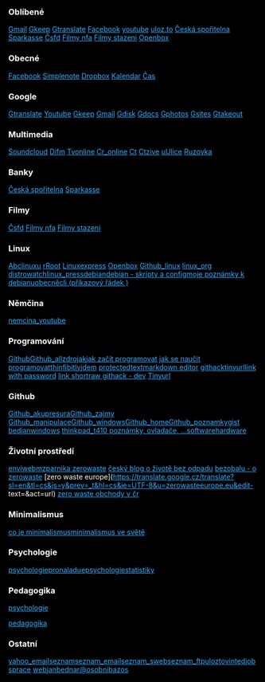 <html>
<head>
<title>Web osobní</title>
</head>
<body>
<meta charset="UTF-8">
<meta name="viewport" content="width=device-width, initial-scale=1">
<style>
html {color: white;background-color:black;text-align: left;} 
a:link { color: #33adff;}
a:visited {color: #ff9933;}
a:hover {  color: #ffff1a;}
a:active {  color: #33ff33;}
</style>

### Oblíbené

[Gmail](https://mail.google.com/mail/u/0/#inbox) [Gkeep](https://keep.google.com/#home) [Gtranslate](https://translate.google.cz/) [Facebook](https://www.facebook.com/) [youtube](https://www.youtube.com/) [uloz.to](https://uloz.to) [Česká spořitelna](https://bezpecnost.csas.cz/login/?client_id=georgeclient_cz) [Sparkasse](https://www.ostsaechsische-sparkasse-dresden.de/de/home/service/online-mobile-banking.html) [Čsfd](https://www.csfd.cz/) [Filmy nfa](https://nfa.cz/cz/obchod-a-distribuce/distribuce-v-cr/filmy-do-1964/) [Filmy stazeni](https://uloz.to/folder/dFY1yYQFavz0/name/Yperit-Paradise#!ZGAvMQR2ZGR0ZwIxZwV3LmL4Mwp5AGO6qzSIJTMUGJczDGVmZj==) [Openbox](https://github.com/bedjan/openbox)

### Obecné

[Facebook](https://www.facebook.com/) [Simplenote](https://app.simplenote.com/login/) [Dropbox](https://www.dropbox.com/home) [Kalendar](https://time.is/calendar)
[Čas](https://time.is/)

### Google

[Gtranslate](https://translate.google.cz/) [Youtube](https://www.youtube.com/) [Gkeep](https://keep.google.com/#home) [Gmail](https://mail.google.com/mail/u/0/#inbox)
[Gdisk](https://drive.google.com/drive/)
[Gdocs](https://docs.google.com/document/u/0/)
[Gphotos](https://photos.google.com/?hl=cs&pli=1)
[Gsites](https://sites.google.com/site/bedjansite/)
[Gtakeout](https://takeout.google.com/settings/takeout?pli=1)

### Multimedia

[Soundcloud](https://soundcloud.com/signin)
[Difm](https://www.di.fm/)
[Tvonline](https://www.spustit.cz/tv-ct1-online-zdarma/)
[Cr_online](https://www.mujrozhlas.cz/zive)
[Ct](https://www.ceskatelevize.cz/porady/a-z/)
[Ctzive](https://www.ceskatelevize.cz/ivysilani/serialy)
[uUlice](https://novaplus.nova.cz/porad/ulice/cele-dily)
[Ruzovka](https://novaplus.nova.cz/porad/ordinace-v-ruzove-zahrade-2)

### Banky

[Česká spořitelna](https://bezpecnost.csas.cz/login/?client_id=georgeclient_cz)
[Sparkasse](https://www.ostsaechsische-sparkasse-dresden.de/de/home/service/online-mobile-banking.html)

### Filmy

[Čsfd](https://www.csfd.cz/)
[Filmy nfa](https://nfa.cz/cz/obchod-a-distribuce/distribuce-v-cr/filmy-do-1964/)
[Filmy stazeni](https://uloz.to/folder/dFY1yYQFavz0/name/Yperit-Paradise#!ZGAvMQR2ZGR0ZwIxZwV3LmL4Mwp5AGO6qzSIJTMUGJczDGVmZj==)

### Linux

[Abclinuxu](https://www.abclinuxu.cz/)
[rRoot](https://www.root.cz/)
[Linuxexpress](https://www.linuxexpres.cz/)
[Openbox](http://www.fastlinux.eu/_archiv/index.php?page=linux026#Lock)
[Github_linux](https://github.com/bedjan/debian/blob/master/poznamky/linux_cli.md)
[linux\_org](https://translate.google.cz/translate?hl=cs&sl=en&tl=cs&u=http%3A%2F%2Flinux.org)
[distrowatch](https://translate.google.cz/translate?hl=cs?sl=auto&sl=auto&tl=cs&u=https%3A%2F%2Fdistrowatch.com%2F&sandbox=1)[linux\_press](https://translate.google.cz/translate?sl=en&tl=cs&js=y&prev=_t&hl=cs&ie=UTF-8&u=linux.press&edit-text=&act=url)[debian](https://www.debian.org/index.cs.html)[debian - skripty a config](https://github.com/bedjan/debian)[moje poznámky k debianu](https://github.com/bedjan/debian/blob/master/poznamky/debian.md)[obecně](https://github.com/bedjan/debian/blob/master/poznamky/linux.md)[cli (příkazový řádek )](https://github.com/bedjan/debian/blob/master/poznamky/linux_cli.md)

### Němčina

[nemcina_youtube](https://www.youtube.com/channel/UC4LQ7gUVS5w45ba1VubmJpg/videos)

### Programování

[Github](https://github.com/bedjan/)[Github_all](https://github.com/bedjan/debian/blob/master/skripty/all.sh)[zdrojak](https://zdrojak.cz/)[jak začít programovat](https://www.itnetwork.cz/jak-zacit-programovat-tvorit-aplikace-programy) [jak se naučit programovat](https://www.startitup.cz/11-stranek-ktere-te-nauci-programovat-z-pohodli-domova/)[thinfi](https://thinfi.com/)[bitly](https://bitly.com/)[jdem](http://jdem.cz/)
[protectedtext](https://www.protectedtext.com/)[markdown editor](https://dillinger.io/)
[githack](https://raw.githack.com/)[tinyurl](https://tinyurl.com/app)[link with password](https://thinfi.com/) [link short](https://bitly.com/)[raw githack - dev](https://raw.githack.com/) [Tinyurl](https://tinyurl.com/)



### Github

[Github_akupresura](https://github.com/bedjan/akupresura/blob/master/akupresura_prvni_pomoc.md)[Github_zajmy](https://github.com/bedjan/zajmy)
[Github_manipulace](https://github.com/bedjan/manipulace)[Github_windows](https://github.com/bedjan/windows)[Github_home](https://github.com/bedjan/home)[Github_poznamky](https://github.com/bedjan/github/blob/master/README.md)[gist bedjan](https://gist.github.com/bedjan)[windows](https://github.com/bedjan/windows) [thinkpad\_t410 poznámky, ovladače, ...](https://github.com/bedjan/thinkpad_t410)[software](https://github.com/bedjan/sw/tree/master)[hardware](https://github.com/bedjan/hw/tree/master)

### Životní prostředí

[enviweb](http://www.enviweb.cz/)[mzp](https://www.mzp.cz/)[arnika zerowaste](http://arnika.org/zero-waste) [český blog o životě bez odpadu](http://www.czechzerowaste.cz/) 
[bezobalu - o zerowaste](http://zerowaste.bezobalu.org/) [zero waste europe](https://translate.google.cz/translate?sl=en&tl=cs&js=y&prev=_t&hl=cs&ie=UTF-8&u=zerowasteeurope.eu&edit-
text=&act=url) [zero waste obchody v čr](https://www.greenglasses.cz/cs/business-category/zero-waste-obchody-jidlo-piti/)

### Minimalismus

[co je minimalismus](http://zijememinimalismem.cz/minimalismus-co-to-je-prosim-te/)[minimalismus ve světě](https://translate.google.cz/translate?hl=cs?sl=en&tl=cs&u=www.becomingminimalist.com/most-popular-posts/)


### Psychologie

[psychologie](https://psychologie.cz/clanky/)[pronaladu](https://www.pronaladu.cz/)[epsychologie](https://e-psycholog.eu/archiv)[statistiky](https://www.czso.cz/csu/czso/statistiky)

### Pedagogika

[psychologie](http://htmlpreview.github.io/?https://rawcdn.githack.com/bedjan/skola/master/psychologie.html) 

[pedagogika](http://htmlpreview.github.io/?https://rawcdn.githack.com/bedjan/skola/master/pedagogika.html)
 
### Ostatní

[yahoo_email](https://login.yahoo.com)[seznam](https://www.seznam.cz/)[seznam_email](https://login.szn.cz/)[seznam_sweb](https://login.szn.cz/?serviceId=sweb&loggedURL=http://webadmin.sweb.cz/)[seznam_ftp](ftp://sweb.cz/)[ulozto](https://uloz.to/login?key=logreg)[vinted](https://www.vinted.cz/member/general/login?ref_url=%2F&__cf_chl_captcha_tk__=06e60c0838f1e7a7cfd5731145275268b2f8d333-1622574905-0-AWud745mERmzGs9xCMmTroN332YOMEB1XBdXrPdWOQb8DLHtVc_N12zsvulYXNXLllall03fFZTibqJOiwZAUE81L6fVqCpHHbu8-3razVqegPH9re-QEQZfqN_EzyWYJCjI2_q2ZBDKAAQnTeVwL2CdkgiuZvHgTuBg8Jd0sF0cqNidaj8mYoXU3bamvN5TBnyEWwS7CHFcmdRPpW1RfAfMRh40-evwGj-9EHUsXZrma23ik_BXVbhs2URb_mb-GVAXMaakFCT3XV5bppHKz3oSSQz9jTwc73S1Ym0l089x-QfVBsc4XUGYtDeykKIjTo1rm7h9RLIAkGRq8nPcFCcdZBznaFb779UgKQ-KLYomfrqAkRsCYDPIvNSiPs_R3WRyAR2Y-jpSJTaKdTb78nX5sCH8qsqJ9Q9ksbvWsFlMsUE15ua8lyGrnQsN8KmTWkanrIneuVfsDHqVyqzpRZNAvz5r-CDm1pA5x5M4FkYXcwPL_KOJ6fR96lPDrN1cWOAlMHY8oRnfqNJMqhEva-zZ-BC31NoXdbsXtNr6xJtd3qr331Bq237FcAWYvwHtAWUsXCwV_Dh95L4WR747luRvi9htOMEXK34CgQk1GWc52dUVjzxTaz52vX-YNdjiKSYxnYlWP1stZtGLkRBqNyWdj7uGW-kdlOaKtfBqkWEpvg1OgUdgB21cuPY-GsWc6Gyq2XGrc35xgFbVdouNQxg)[jobs](https://www.jobs.cz/)[prace](https://www.jprace.cz/)
[web](http://janbednar.sweb.cz/)[janbednar@osobni](https://sites.google.com/site/bedjansite/)[bazos](https://www.bazos.cz/)


